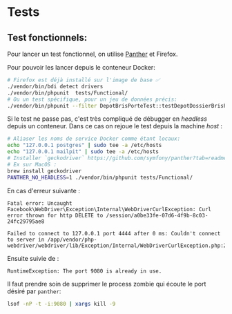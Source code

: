 # Tests

## Test fonctionnels:

Pour lancer un test fonctionnel, on utilise [Panther](https://github.com/symfony/panther) et Firefox.

Pour pouvoir les lancer depuis le conteneur Docker:

```bash
# Firefox est déjà installé sur l'image de base ✅
./vendor/bin/bdi detect drivers
./vendor/bin/phpunit  tests/Functional/
# Ou un test spécifique, pour un jeu de données précis:
./vendor/bin/phpunit --filter DepotBrisPorteTest::testDepotDossierBrisPorte@desktop
```

Si le test ne passe pas, c'est très compliqué de débugger en _headless_ depuis un conteneur. Dans ce cas on rejoue le
test depuis la machine _host_ :

```bash
# Aliaser les noms de service Docker comme étant locaux:
echo "127.0.0.1 postgres" | sudo tee -a /etc/hosts
echo "127.0.0.1 mailpit" | sudo tee -a /etc/hosts
# Installer `geckodriver` https://github.com/symfony/panther?tab=readme-ov-file#installing-chromedriver-and-geckodriver
# Ex sur MacOS :
brew install geckodriver
PANTHER_NO_HEADLESS=1 ./vendor/bin/phpunit tests/Functional/
```

En cas d'erreur suivante :

```
Fatal error: Uncaught Facebook\WebDriver\Exception\Internal\WebDriverCurlException: Curl error thrown for http DELETE to /session/a0be33fe-07d6-4f9b-8c03-24fc29795ae8

Failed to connect to 127.0.0.1 port 4444 after 0 ms: Couldn't connect to server in /app/vendor/php-webdriver/webdriver/lib/Exception/Internal/WebDriverCurlException.php:20
```

Ensuite suivie de :

```
RuntimeException: The port 9080 is already in use.
```

Il faut prendre soin de supprimer le process zombie qui écoute le port désiré par `panther`:

```bash
lsof -nP -t -i:9080 | xargs kill -9
```
